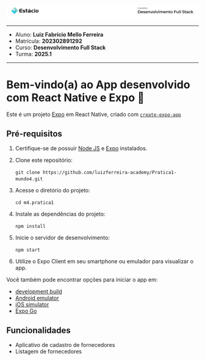 ![image](image.png)

---

- Aluno: **Luiz Fabrício Mello Ferreira**
- Matrícula: **202302891292**
- Curso: **Desenvolvimento Full Stack**
- Turma: **2025.1**

---

# Bem-vindo(a) ao App desenvolvido com React Native e Expo 👋

Este é um projeto [Expo](https://expo.dev) em React Native, criado com [`create-expo-app`](https://www.npmjs.com/package/create-expo-app)

## Pré-requisitos

1. Certifique-se de possuir [Node JS](https://nodejs.org/en) e [Expo](https://expo.dev) instalados.
2. Clone este repositório:

   `git clone https://github.com/luizferreira-academy/Pratica1-mundo4.git`
3. Acesse o diretório do projeto:

   `cd m4.pratica1`
4. Instale as dependências do projeto:

   `npm install`
5. Inicie o servidor de desenvolvimento:

   `npm start`
6. Utilize o Expo Client em seu smartphone ou emulador para visualizar o app.

Você também pode encontrar opções para iniciar o app em:

- [development build](https://docs.expo.dev/develop/development-builds/introduction/)
- [Android emulator](https://docs.expo.dev/workflow/android-studio-emulator/)
- [iOS simulator](https://docs.expo.dev/workflow/ios-simulator/)
- [Expo Go](https://expo.dev/go)

## Funcionalidades

- Aplicativo de cadastro de fornecedores
- Listagem de fornecedores
